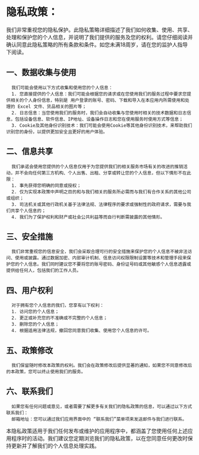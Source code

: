 # 隐私政策：
我们非常重视您的隐私保护。此隐私策略详细描述了我们如何收集、使用、共享、处理和保护您的个人信息，并说明了我们提供的服务及您的权利。请您仔细阅读并确认同意此隐私策略的所有条款和条件。如您未满18周岁，请在您的监护人指导下阅读。

## 一、数据收集与使用
      我们可能会使用以下方式收集和使用您的个人信息：
      1. 您直接提供的个人信息：我们可能会根据您的请求或在您使用我们的服务过程中要求您提供相关的个人身份信息，特别是 用户登录的账号、密码、下载和导入在本应用内所需使用和处理的 Excel 文件、货品相关的图片等；
      2. 日志信息：当您使用我们的服务时，我们会自动收集与您使用时相关的技术数据和日志信息，包括设备信息、软件信息、IP地址、设备操作日志和您在使用服务时使用方式等信息；
      3. Cookie及其他身份识别技术：我们可能会使用Cookie等其他身份识别技术，来帮助我们识别您的身份，以提供更加安全且更好的用户体验。

## 二、信息共享
      我们承诺会使用您提供的个人信息仅用于为您提供我们的相关服务市场有关的改进的推销活动，并不会向任何第三方机构、个人出售、出租、分享或转让您的个人信息，但以下情形不在此限：
      1. 事先获得您明确的同意或授权；
      2. 仅为实现本政策中声明之目的和与我们相关的服务所必需而与我们有合作关系的其他公司或组织；
      3. 司法机关或其他行政机关基于法律法规、法律程序的要求或强制性的政府请求，需要与我们共享个人信息的；
      4. 我们为了保护权利和财产或社会公共利益等而自行判断需披露的其他情形。

## 三、安全措施
      我们非常重视您的信息安全，我们会采取合理可行的安全措施来保护您的个人信息不被非法访问、使用或披露。通过数据加密、内部审计机制、信息访问权限限制设置等技术和管理手段来保护您的个人信息。我们同时建议您不要将您的账号密码、身份证号码或其他敏感个人信息透露或提供给任何人，包括我们的工作人员。

## 四、用户权利
      对于拥有您个人信息的我们，您享有以下权利：
      1. 访问您的个人信息；
      2. 更正或补充您的不准确或不完整的个人信息；
      3. 删除您的个人信息；
      4. 根据适用法律法规，撤回您同意我们收集、使用您个人信息的许可。

## 五、政策修改
      我们保留随时修改本政策的权利。我们会在政策修改后提供显著的通知，如果您不同意修改后的本政策，您可以终止使用我们的服务。

## 六、联系我们
      如果您有任何问题或意见，或者需要了解更多有关我们的隐私政策的信息，可以通过以下方式联系我们：
      邮箱地址：您可以通过我们应用界面中的 “联系我们”菜单项来发送邮件与我们进行联系。

本隐私政策适用于我们任何发布或维护的应用程序中，都涵盖了您使用任何上述应用程序时的活动。我们建议您定期浏览我们的隐私政策，以在您同意任何更改时保持更新并了解我们的个人信息处理实践。

